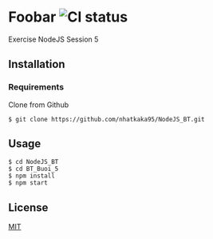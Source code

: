 # Foobar ![CI status](https://img.shields.io/badge/build-passing-brightgreen.svg)

Exercise NodeJS Session 5
## Installation

### Requirements
Clone from Github

`$ git clone https://github.com/nhatkaka95/NodeJS_BT.git`

## Usage

```
$ cd NodeJS_BT
$ cd BT_Buoi_5
$ npm install
$ npm start
```

## License
[MIT](https://choosealicense.com/licenses/mit/)